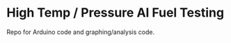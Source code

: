 High Temp / Pressure Al Fuel Testing
====================================

Repo for Arduino code and graphing/analysis code.
